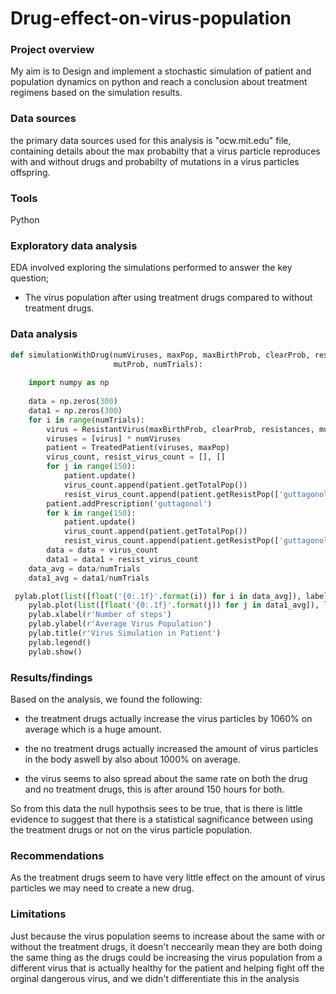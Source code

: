 # Drug-effect-on-virus-population
### Project overview

My aim is to Design and implement a stochastic simulation of patient and population dynamics on python and reach a conclusion about treatment regimens based on the simulation results.

### Data sources 

the primary data sources used for this analysis is "ocw.mit.edu" file, containing details about the max probabilty that a virus particle reproduces with and without drugs and probabilty of mutations in a virus particles offspring.

### Tools

Python

### Exploratory data analysis

EDA involved exploring the simulations performed to answer the key question;

- The virus population after using treatment drugs compared to without treatment drugs.

### Data analysis

```Python
def simulationWithDrug(numViruses, maxPop, maxBirthProb, clearProb, resistances,
                       mutProb, numTrials):
   
    import numpy as np
    
    data = np.zeros(300)
    data1 = np.zeros(300)
    for i in range(numTrials):
        virus = ResistantVirus(maxBirthProb, clearProb, resistances, mutProb)
        viruses = [virus] * numViruses
        patient = TreatedPatient(viruses, maxPop)
        virus_count, resist_virus_count = [], []
        for j in range(150):
            patient.update()
            virus_count.append(patient.getTotalPop())
            resist_virus_count.append(patient.getResistPop(['guttagonol']))
        patient.addPrescription('guttagonol')
        for k in range(150):
            patient.update()
            virus_count.append(patient.getTotalPop())
            resist_virus_count.append(patient.getResistPop(['guttagonol']))
        data = data + virus_count
        data1 = data1 + resist_virus_count
    data_avg = data/numTrials
    data1_avg = data1/numTrials

 pylab.plot(list([float('{0:.1f}'.format(i)) for i in data_avg]), label = r'Non-resistant population')
    pylab.plot(list([float('{0:.1f}'.format(j)) for j in data1_avg]), label = r'drug Resistant population')
    pylab.xlabel(r'Number of steps')
    pylab.ylabel(r'Average Virus Population')
    pylab.title(r'Virus Simulation in Patient')
    pylab.legend()
    pylab.show()
```
### Results/findings

Based on the analysis, we found the following:

- the treatment drugs actually increase the virus particles by 1060% on average which is a huge amount.

- the no treatment drugs actually increased the amount of virus particles in the body aswell by also about 1000% on average.

- the virus seems to also spread about the same rate on both the drug and no treatment drugs, this is after around 150 hours for both.

So from this data the null hypothsis sees to be true, that is there is little evidence to suggest that there is a statistical sagnificance between using the treatment drugs or not on the virus particle population.

### Recommendations

As the treatment drugs seem to have very little effect on the amount of virus particles we may need to create a new drug.

### Limitations

Just because the virus population seems to increase about the same with or without the treatment drugs, it doesn't neccearily mean they are both doing the same thing as the drugs could be increasing the virus population from a different virus that is actually healthy for the patient and helping fight off the orginal dangerous virus, and we didn't differentiate this in the analysis
